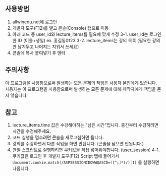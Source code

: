 ## 사용방법
1. allwinedu.net에 로그인
2. 개발자 도구(F12)를 열고 콘솔(Console) 탭으로 이동
3. 아래 코드 중 user_id와 lecture_items를 필요에 맞게 수정
3-1. user_id는 로그인한 ID (이름+생일) ex. 홍길동0123
3-2. lecture_items는 강의 목록 (필요한 강의만 남겨두고 나머지는 지워서 쓰세요)
4. 콘솔에 복사 붙여넣기 후 엔터

## 주의사항
이 프로그램을 사용함으로써 발생하는 모든 문제의 책임은 사용자 본인에게 있습니다.
사용자는 이 프로그램을 사용함으로써 발생하는 모든 문제에 대해 제작자에게 책임을 묻지 않습니다.

## 참고
1. lecture_items.time 값은 수강해야하는 "남은 시간"입니다. 중간부터 수강하려면 시간을 수정해주세요.
2. 코드 실행을 멈추려면 콘솔을 새로고침하면 됩니다.
3. 강의를 수강하면서 다른 작업을 하면 안됩니다. (콘솔을 닫으면 안됩니다.)
4. 만일 스크립트로 실행하려면 쿠키값을 직접 넣어줘야합니다. (user_session)
4-1. 쿠키값은 로그인 후 개발자 도구(F12) Script 탭에 들어가서 `document.cookie.match(/ASPSESSIONIDQWWQASCD=([^;]*)/)[1]` 를 실행하면 나옵니다.
